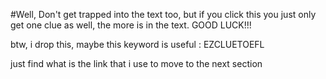 #Well, Don't get trapped into the text too, but if you click this you just only get one clue as well, the more is in the text. GOOD LUCK!!!


btw, i drop this, maybe this keyword is useful : EZCLUETOEFL

just find what is the link that i use to move to the next section

